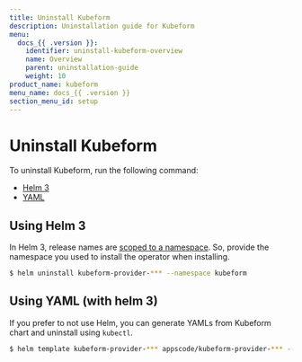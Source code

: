 ```yaml
---
title: Uninstall Kubeform
description: Uninstallation guide for Kubeform
menu:
  docs_{{ .version }}:
    identifier: uninstall-kubeform-overview
    name: Overview
    parent: uninstallation-guide
    weight: 10
product_name: kubeform
menu_name: docs_{{ .version }}
section_menu_id: setup
---
```


# Uninstall Kubeform

To uninstall Kubeform, run the following command:

<ul class="nav nav-tabs" id="installerTab" role="tablist">
  <li class="nav-item">
    <a class="nav-link active" id="helm3-tab" data-toggle="tab" href="#helm3" role="tab" aria-controls="helm3" aria-selected="true">Helm 3</a>
  </li>
  <li class="nav-item">
    <a class="nav-link" id="script-tab" data-toggle="tab" href="#script" role="tab" aria-controls="script" aria-selected="false">YAML</a>
  </li>
</ul>
<div class="tab-content" id="installerTabContent">
  <div class="tab-pane fade show active" id="helm3" role="tabpanel" aria-labelledby="helm3-tab">

## Using Helm 3

In Helm 3, release names are [scoped to a namespace](https://v3.helm.sh/docs/faq/#release-names-are-now-scoped-to-the-namespace). So, provide the namespace you used to install the operator when installing.

```bash
$ helm uninstall kubeform-provider-*** --namespace kubeform
```

</div>
<div class="tab-pane fade" id="script" role="tabpanel" aria-labelledby="script-tab">

## Using YAML (with helm 3)

If you prefer to not use Helm, you can generate YAMLs from Kubeform chart and uninstall using `kubectl`.

```bash
$ helm template kubeform-provider-*** appscode/kubeform-provider-*** --namespace kubeform | kubectl delete -f -
```

</div>
</div>
